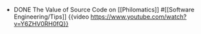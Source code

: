 - DONE The Value of Source Code on [[Philomatics]] #[[Software Engineering/Tips]]
  {{video https://www.youtube.com/watch?v=Y6ZHV0RH0fQ}}
